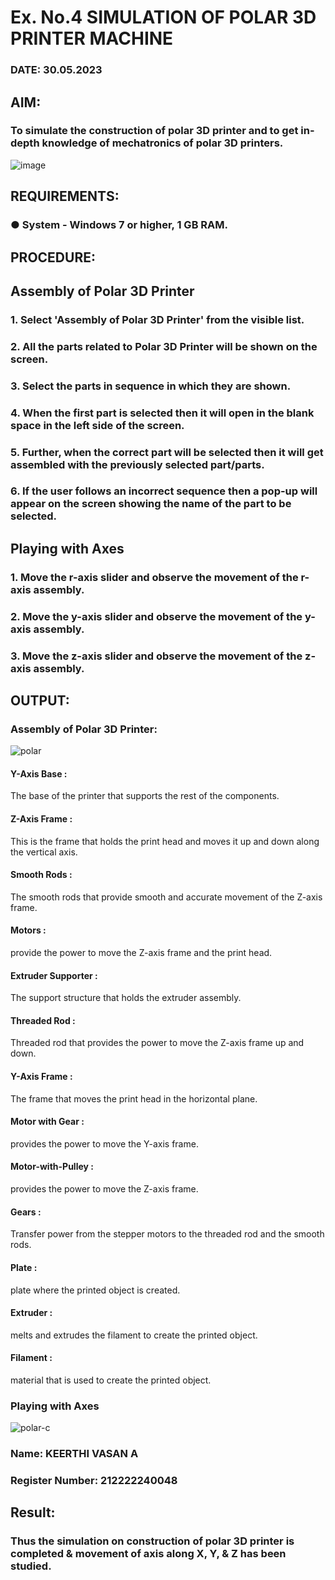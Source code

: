 # Ex. No.4 SIMULATION OF POLAR 3D PRINTER MACHINE

### DATE: 30.05.2023

## AIM:
### To simulate the construction of polar 3D printer and to get in-depth knowledge of mechatronics of polar 3D printers.

![image](https://github.com/Sellakumar1987/Ex.-No.-4---SIMULATION-OF-POLAR-3D-PRINTER-MACHINE/assets/113594316/b551f195-9877-49a2-99bb-a9efcfb3381a)

## REQUIREMENTS:
### ●	System - Windows 7 or higher, 1 GB RAM.

## PROCEDURE:

## Assembly of Polar 3D Printer
### 1.	Select 'Assembly of Polar 3D Printer' from the visible list.
### 2.	All the parts related to Polar 3D Printer will be shown on the screen.
### 3.	Select the parts in sequence in which they are shown.
### 4.	When the first part is selected then it will open in the blank space in the left side of the screen.
### 5.	Further, when the correct part will be selected then it will get assembled with the previously selected part/parts.
### 6.	If the user follows an incorrect sequence then a pop-up will appear on the screen showing the name of the part to be selected.

## Playing with Axes
### 1.	Move the r-axis slider and observe the movement of the r-axis assembly.
### 2.	Move the y-axis slider and observe the movement of the y-axis assembly.
### 3.	Move the z-axis slider and observe the movement of the z-axis assembly.

## OUTPUT:
### Assembly of Polar 3D Printer:
![polar](https://github.com/LATHIKESHWARAN/Ex.-No.-4---SIMULATION-OF-POLAR-3D-PRINTER-MACHINE/assets/119393556/672185f2-065f-4570-825f-50a82084d3dd)


#### Y-Axis Base :
The base of the printer that supports the rest of the components.
#### Z-Axis Frame :
This is the frame that holds the print head and moves it up and down along the vertical axis.
#### Smooth Rods :
The smooth rods that provide smooth and accurate movement of the Z-axis frame.
#### Motors :
provide the power to move the Z-axis frame and the print head.
#### Extruder Supporter :
The support structure that holds the extruder assembly.
#### Threaded Rod :
Threaded rod that provides the power to move the Z-axis frame up and down.
#### Y-Axis Frame :
The frame that moves the print head in the horizontal plane.
#### Motor with Gear :
provides the power to move the Y-axis frame.
#### Motor-with-Pulley :
provides the power to move the Z-axis frame.
#### Gears :
Transfer power from the stepper motors to the threaded rod and the smooth rods.
#### Plate :
plate where the printed object is created.
#### Extruder :
melts and extrudes the filament to create the printed object.
#### Filament :
material that is used to create the printed object.

### Playing with Axes
![polar-c](https://github.com/LATHIKESHWARAN/Ex.-No.-4---SIMULATION-OF-POLAR-3D-PRINTER-MACHINE/assets/119393556/df45d62e-715d-4d7d-b285-6a7f39bf9c6b)


### Name: KEERTHI VASAN A
### Register Number: 212222240048

## Result: 
### Thus the simulation on construction of polar 3D printer is completed & movement of axis along X, Y, & Z has been studied.
